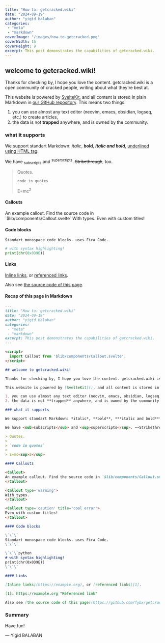 ```yaml
---
title: "How to: getcracked.wiki"
date: "2024-09-19"
author: "yigid balaban"
categories:
 - "meta"
 - "markdown"
coverImage: "/images/how-to-getcracked.png"
coverWidth: 16
coverHeight: 9
excerpt: This post demonstrates the capabilities of getcracked.wiki.
---
```


<script>
  import Callout from '$lib/components/Callout.svelte';
</script>

## welcome to getcracked.wiki!

Thanks for checking by, I hope you love the content. getcracked.wiki is a open community of cracked people, writing about what they're best at.

This website is powered by [SvelteKit](), and all content is stored in plain Markdown in [our GitHub repository](). This means two things:

1. you can use almost any text editor (neovim, emacs, obsidian, logseq, etc.) to create articles,
2. the data is not **trapped** anywhere, and is owned by the community.

### what it supports

We support standart Markdown: *italic*, **bold**, ***italic and bold***, <u>underlined using HTML tag</u>.

We have <sub>subscripts</sub> and <sup>superscripts</sup>. ~~Strikethrough~~, too.

> Quotes.
>
> `code in quotes`
>
> E=mc<sup>2</sup>

#### Callouts

<Callout>
An example callout. Find the source code in `$lib/components/Callout.svelte`
</Callout>

<Callout type='warning'>
With types.
</Callout>

<Callout type='caution' title='cool error'>
Even with custom titles!
</Callout>

#### Code blocks

```
Standart monospace code blocks. uses Fira Code.
```

```python
# with syntax highlighting!
print(chr(0x0D9E))
```

#### Links

[Inline links](https://example.org), or [referenced links][1].

[1]: https://example.org "Referenced link"

Also see [the source code of this page](https://github.com/fybx/getcracked/blob/main/src/lib/posts/how-to-getcracked.md).

#### Recap of this page in Markdown

```markdown
---
title: "How to: getcracked.wiki"
date: "2024-09-19"
author: "yigid balaban"
categories:
 - "meta"
 - "markdown"
excerpt: This post demonstrates the capabilities of getcracked.wiki.
---

<script>
  import Callout from '$lib/components/Callout.svelte';
</script>

## welcome to getcracked.wiki!

Thanks for checking by, I hope you love the content. getcracked.wiki is a open community of cracked people, writing about what they're best at.

This website is powered by [SvelteKit](), and all content is stored in plain Markdown in [our GitHub repository](). This means two things:

1. you can use almost any text editor (neovim, emacs, obsidian, logseq, etc.) to create articles,
2. the data is not **trapped** anywhere, and is owned by the community.

### what it supports

We support standart Markdown: *italic*, **bold**, ***italic and bold***, <u>underlined using HTML tag</u>.

We have <sub>subscripts</sub> and <sup>superscripts</sup>. ~~Strikethrough~~, too.

> Quotes.
>
> `code in quotes`
>
> E=mc<sup>2</sup>

#### Callouts

<Callout>
An example callout. Find the source code in `$lib/components/Callout.svelte`
</Callout>

<Callout type='warning'>
With types.
</Callout>

<Callout type='caution' title='cool error'>
Even with custom titles!
</Callout>

#### Code blocks

\`\`\`
Standart monospace code blocks. uses Fira Code.
\`\`\`

\`\`\`python
# with syntax highlighting!
print(chr(0x0D9E))
\`\`\`

#### Links

[Inline links](https://example.org), or [referenced links][1].

[1]: https://example.org "Referenced link"

Also see [the source code of this page](https://github.com/fybx/getcracked/blob/main/src/lib/posts/how-to-getcracked.md).
```

### Summary

Have fun!

— Yigid BALABAN
